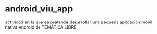 # android_viu_app
actividad en la que se pretende desarrollar una pequeña aplicación móvil nativa Android de TEMÁTICA LIBRE
